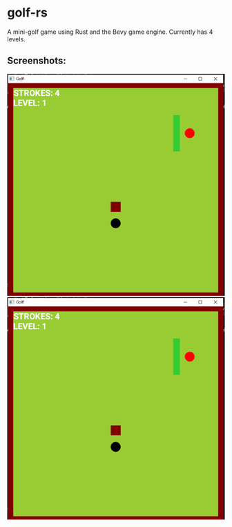 # golf-rs
A mini-golf game using Rust and the Bevy game engine. Currently has 4 levels.

## Screenshots:
![prew1](https://github.com/SmartManLudo/golf-rs/blob/main/assets/prew1.png)
![prew2](https://github.com/SmartManLudo/golf-rs/blob/main/assets/prew1.png)
